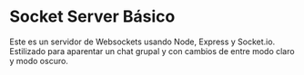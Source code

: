 # Socket Server Básico

Este es un servidor de Websockets usando Node, Express y Socket.io. Estilizado
para aparentar un chat grupal y con cambios de entre modo claro y modo oscuro.
